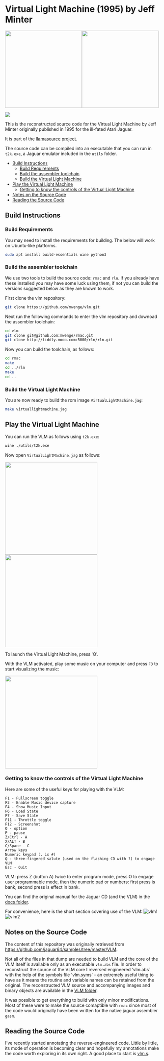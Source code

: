 # Virtual Light Machine (1995) by Jeff Minter
<img src="https://user-images.githubusercontent.com/58846/122686598-c82f1700-d209-11eb-89b5-7f965b1cbec6.jpg" height=250><img src="https://user-images.githubusercontent.com/58846/122686679-6622e180-d20a-11eb-93db-3bb82dfb53a0.gif" height=250>

[<img src="https://img.shields.io/badge/Lastest%20Release-Jaguar-blue.svg">](https://github.com/mwenge/vlm/releases/download/v0.1/VirtualLightMachine.jag)

This is the reconstructed source code for the Virtual Light Machine by Jeff Minter originally published in 1995 for the ill-fated Atari Jaguar.

It is part of the [llamasource project](https://mwenge.github.io/llamaSource/).

The source code can be compiled into an executable that you can run in `t2k.exe`, a Jaguar emulator included in the `utils` folder.


<!-- vim-markdown-toc GFM -->

* [Build Instructions](#build-instructions)
  * [Build Requirements](#build-requirements)
  * [Build the assembler toolchain](#build-the-assembler-toolchain)
  * [Build the Virtual Light Machine](#build-the-virtual-light-machine)
* [Play the Virtual Light Machine](#play-the-virtual-light-machine)
  * [Getting to know the controls of the Virtual Light Machine](#getting-to-know-the-controls-of-the-virtual-light-machine)
* [Notes on the Source Code](#notes-on-the-source-code)
* [Reading the Source Code](#reading-the-source-code)

<!-- vim-markdown-toc -->
## Build Instructions

### Build Requirements
You may need to install the requirements for building. The below will work on Ubuntu-like platforms.

```sh
sudo apt install build-essentials wine python3
```

### Build the assembler toolchain

We use two tools to build the source code: `rmac` and `rln`. If you already have these installed you may have some
luck using them, if not you can build the versions suggested below as they are known to work. 

First clone the vlm repository:

```sh
git clone https://github.com/mwenge/vlm.git
```
Next run the following commands to enter the vlm repository and downoad the assembler toolchain:

```sh
cd vlm
git clone git@github.com:mwenge/rmac.git
git clone http://tiddly.mooo.com:5000/rln/rln.git
```

Now you can build the toolchain, as follows:

```sh
cd rmac
make
cd ../rln
make 
cd ..
```

### Build the Virtual Light Machine

You are now ready to build the rom image `VirtualLightMachine.jag`:
```sh
make virtuallightmachine.jag
```

## Play the Virtual Light Machine

You can run the VLM as follows using `t2k.exe`:
```sh
wine ./utils/t2k.exe
```

Now open `VirtualLightMachine.jag` as follows:

<img src="https://user-images.githubusercontent.com/58846/122686992-fd3c6900-d20b-11eb-8513-6357e686d609.png" height=300>

<img src="https://user-images.githubusercontent.com/58846/122687003-0f1e0c00-d20c-11eb-8383-6ac3226e7698.png" height=300>

To launch the Virtual Light Machine, press 'Q'. 

With the VLM activated, play some music on your computer and press `F3` to start visualizing the music:

<img src="https://user-images.githubusercontent.com/58846/122687014-1ba26480-d20c-11eb-9192-d6c86d83d144.png" height=300>

### Getting to know the controls of the Virtual Light Machine

Here are some of the useful keys for playing with the VLM:

```
F1 - Fullscreen toggle
F3 - Enable Music device capture
F4 - Show Music Input
F6 - Load State
F7 - Save State
F11 - Throttle toggle
F12 - Screenshot
O - option
P - pause
Z/Ctrl - A
X/ALT - B
C/Space - C
Arrow keys
Numeric keypad (. is #)
Q - three-fingered salute (used on the flashing CD with ?) to engage VLM
Esc - Quit
```

VLM: press Z (button A) twice to enter program mode, press O to engage
user programmable mode, then the numeric pad or numbers: first press is
bank, second press is effect in bank.

You can find the original manual for the Jaguar CD (and the VLM) in the [docs folder](docs).

For convenience, here is the short section covering use of the VLM:
![vlm1](https://user-images.githubusercontent.com/58846/122687733-dc761280-d20f-11eb-89e7-63c1f729cf41.png)
![vlm2](https://user-images.githubusercontent.com/58846/122687737-e0a23000-d20f-11eb-9c08-601d58d1f3fa.png)

## Notes on the Source Code

The content of this repository was originally retrieved from https://github.com/jaguar64/samples/tree/master/VLM.

Not all of the files in that dump are needed to build VLM and the core of the VLM itself is available only as an
executable `vlm.abs` file. In order to reconstruct the source of the VLM core I reversed engineered 'vlm.abs` with the help
of the symbols file 'vlm.syms' - an extremely useful thing to have as it means the routine and variable names can be retained from
the original. The reconstructed VLM source and accompanying images and binary objects are available in the [VLM folder](src/vlm).

It was possible to get everything to build with only minor modifications. Most of these were to make the source
comaptible with `rmac` since most of the code would originally have been written for the native jaguar assembler
`gasm`.

## Reading the Source Code
I've recently started annotating the reverse-engineered code. Little by little, its mode of operation is becoming
clear and hopefully my annotations make the code worth exploring in its own right. A good place to start is [vlm.s](src/vlm/vlm.s).


